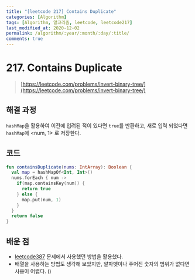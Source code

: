 ```yaml
---
title: "[leetcode 217] Contains Duplicate"
categories: [Algorithm]
tags: [Algorithm, 알고리즘, leetcode, leetcode217]
last_modified_at: 2020-12-02
permalink: /algorithm/:year/:month/:day/:title/
comments: true
---
```


#  217. Contains Duplicate
> [https://leetcode.com/problems/invert-binary-tree/](https://leetcode.com/problems/invert-binary-tree/)

## 해결 과정
`hashMap`을 활용하여 이전에 입려된 적이 있다면 `true`를 반환하고, 새로 입력 되었다면 `hashMap`에 <num, 1> 로 저장한다.

## 코드
```kotlin
fun containsDuplicate(nums: IntArray): Boolean {
  val map = hashMapOf<Int, Int>()
  nums.forEach { num ->
    if(map.containsKey(num)) {            
      return true
    } else {
      map.put(num, 1)
    }
  }
  return false
}    
```


## 배운 점
* [leetcode387](https://dev-eunji.github.io/algorithm/2020/11/26/leetcode387/) 문제에서 사용했던 방법을 활용했다.
* 배열을 사용하는 방법도 생각해 보았지만, 알파벳이나 주어진 숫자의 범위가 없다면 사용이 어렵다. ()
